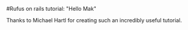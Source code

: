#Rufus on rails tutorial: "Hello Mak"


Thanks to Michael Hartl for creating such an incredibly useful tutorial. 

